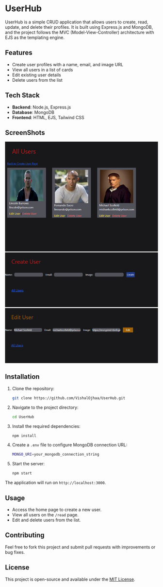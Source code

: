 # UserHub

UserHub is a simple CRUD application that allows users to create, read, update, and delete their profiles. It is built using Express.js and MongoDB, and the project follows the MVC (Model-View-Controller) architecture with EJS as the templating engine.

## Features

- Create user profiles with a name, email, and image URL
- View all users in a list of cards
- Edit existing user details
- Delete users from the list

## Tech Stack

- **Backend**: Node.js, Express.js
- **Database**: MongoDB
- **Frontend**: HTML, EJS, Tailwind CSS
## ScreenShots
![All Users](public/images/allusers.png)
![Create User](public/images/createuser.png)
![Edit User](public/images/edit.png)

## Installation

1. Clone the repository:
    ```bash
    git clone https://github.com/VishalOjhaa/UserHub.git
    ```

2. Navigate to the project directory:
    ```bash
    cd UserHub
    ```

3. Install the required dependencies:
    ```bash
    npm install
    ```

4. Create a `.env` file to configure MongoDB connection URL:
    ```bash
    MONGO_URI=your_mongodb_connection_string
    ```

5. Start the server:
    ```bash
    npm start
    ```

The application will run on `http://localhost:3000`.

## Usage

- Access the home page to create a new user.
- View all users on the `/read` page.
- Edit and delete users from the list.
  
## Contributing

Feel free to fork this project and submit pull requests with improvements or bug fixes.

## License

This project is open-source and available under the [MIT License](LICENSE).

